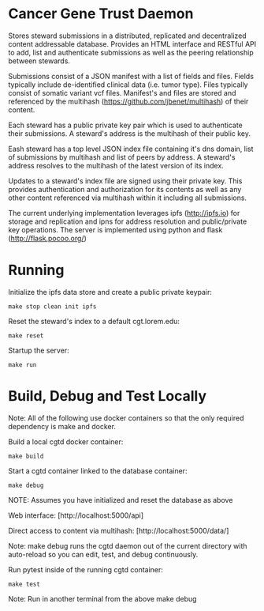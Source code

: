# Cancer Gene Trust Daemon

Stores steward submissions in a distributed, replicated and decentralized
content addressable database.  Provides an HTML interface and RESTful API to
add, list and authenticate submissions as well as the peering relationship
between stewards.

Submissions consist of a JSON manifest with a list of fields and files. Fields
typically include de-identified clinical data (i.e. tumor type).  Files
typically consist of somatic variant vcf files.  Manifest's and files are
stored and referenced by the multihash (https://github.com/jbenet/multihash) of
their content.

Each steward has a public private key pair which is used to authenticate their
submissions. A steward's address is the multihash of their public key.

Eash steward has a top level JSON index file containing it's dns domain, list
of submissions by multihash and list of peers by address. A steward's address
resolves to the multihash of the latest version of its index.

Updates to a steward's index file are signed using their private key.  This
provides authentication and authorization for its contents as well as any other
content referenced via multihash within it including all submissions.

The current underlying implementation leverages ipfs (http://ipfs.io) for
storage and replication and ipns for address resolution and public/private key
operations.  The server is implemented using python and flask
(http://flask.pocoo.org/)

# Running

Initialize the ipfs data store and create a public private keypair:

    make stop clean init ipfs 

Reset the steward's index to a default cgt.lorem.edu:

    make reset

Startup the server:

    make run


# Build, Debug and Test Locally

Note: All of the following use docker containers so that the only required
dependency is make and docker.

Build a local cgtd docker container:

    make build

Start a cgtd container linked to the database container:

    make debug

NOTE: Assumes you have initialized and reset the database as above

Web interface: [http://localhost:5000/api]

Direct access to content via multihash:
[http://localhost:5000/data/<multihash>]

Note: make debug runs the cgtd daemon out of the current directory with
auto-reload so you can edit, test, and debug continuously.

Run pytest inside of the running cgtd container:

    make test

Note: Run in another terminal from the above make debug
